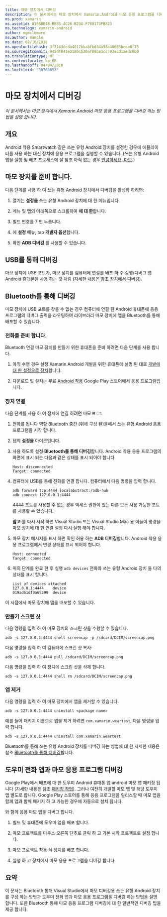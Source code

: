 ```yaml
---
title: 마모 장치에서 디버깅
description: 이 문서에서는 마모 장치에서 Xamarin.Android 마모 응용 프로그램을 디버깅 하는 방법을 설명 합니다.
ms.prod: xamarin
ms.assetid: 01668E4B-BB83-4C26-B23A-F788173FB823
ms.technology: xamarin-android
author: mgmclemore
ms.author: mamcle
ms.date: 02/16/2018
ms.openlocfilehash: 3f3143dcda4017bbabfbd34a58a40665beea6f75
ms.sourcegitcommit: 945df041e2180cb20af08b83cc703ecd1aedc6b0
ms.translationtype: MT
ms.contentlocale: ko-KR
ms.lasthandoff: 04/04/2018
ms.locfileid: "30768053"
---
```

# <a name="debug-on-a-wear-device"></a>마모 장치에서 디버깅

_이 문서에서는 마모 장치에서 Xamarin.Android 마모 응용 프로그램을 디버깅 하는 방법을 설명 합니다._


## <a name="overview"></a>개요

Android 착용 Smartwatch 같은 쓰는 유형 Android 장치를 설정한 경우에 에뮬레이터를 사용 하는 대신 장치에 응용 프로그램을 실행할 수 있습니다. (쓰는 유형 Android 앱을 실행 및 배포 프로세스에 잘 참조 아직 없는 경우 [안녕하세요, 마모](~/android/wear/get-started/hello-wear.md).)

## <a name="prepare-the-wear-device"></a>마모 장치를 준비 합니다.

다음 단계를 사용 하 여 쓰는 유형 Android 장치에서 디버깅을 활성화 하려면:

1.  열기는 **설정을** 쓰는 유형 Android 장치에 대 한 메뉴입니다.

2.  메뉴 및 탭의 아래쪽으로 스크롤하여 **에 대 한**합니다.

3.  빌드 번호를 7 번 누릅니다.

4.  에 **설정** 메뉴, tap **개발자 옵션**합니다.

5.  확인 **ADB 디버깅** 를 사용할 수 있습니다.


## <a name="debugging-over-usb"></a>USB를 통해 디버깅

마모 장치에 USB 포트가, 마모 장치를 컴퓨터에 연결를 배포 하 수 실행/디버그 앱 Android 휴대폰을 사용 하는 것 처럼 (자세한 내용은 참조 [장치에서 디버깅](~/android/deploy-test/debugging/debug-on-device.md)).


## <a name="debugging-over-bluetooth"></a>Bluetooth를 통해 디버깅

마모 장치에 USB 포트를 찾을 수 없는 경우 컴퓨터에 연결 된 Android 휴대폰에 응용 프로그램의 디버그 출력을 라우팅하여 라이브러리 마모 장치에 앱을 Bluetooth를 통해 배포할 수 있습니다. 

### <a name="prepare-your-phone"></a>전화를 준비 합니다.

Bluetooth 연결 마모 장치를 만들기 위한 휴대폰을 준비 하려면 다음 단계를 사용 합니다. 

1.  아직 수행 경우 설정 Xamarin.Android 개발을 위한 휴대폰에 설명 된 대로 [개발에 대 한 설정으로 장치](~/android/get-started/installation/set-up-device-for-development.md)합니다.

2.  다운로드 및 설치는 무료 [Android 착용](https://play.google.com/store/apps/details?id=com.google.android.wearable.app) Google Play 스토어에서 응용 프로그램입니다.

### <a name="connect-the-device"></a>장치 연결

다음 단계를 사용 하 여 장치에 연결 하려면 마모 ल ा:

1.  전화를 됩니다 역할 Bluetooth 중간 (위에 구성 된)을에서 쓰는 유형 Android 응용 프로그램을 시작 합니다. 

2.  탭의 **설정을** 아이콘입니다.

3.  사용 하도록 설정 **Bluetooth를 통해 디버깅**합니다. Android 착용 응용 프로그램의 화면에 표시 되는 다음과 같은 상태를 표시 되어야 합니다.

        Host: disconnected
        Target: connected

4.  컴퓨터에 USB를 통해 전화를 연결 합니다. 컴퓨터에서 다음 명령을 입력 합니다.

    ```shell
    adb forward tcp:4444 localabstract:/adb-hub
    adb connect 127.0.0.1:4444
    ```

    4444 포트를 사용할 수 없는 경우 액세스 권한이 있는 다른 모든 사용 가능한 포트를 사용할 수 있습니다. 

    **참고**:를 다시 시작 하면 Visual Studio 또는 Visual Studio Mac 용 이들이 명령을 마모 장치에 대 한 연결 설정 다시 실행 해야 합니다.

5.  마모 장치 메시지를 표시 하면 확인 허용 하는 **ADB 디버깅**합니다. Android 착용 응용 프로그램에서 변경 상태를 표시 되어야 합니다.

        Host: connected
        Target: connected

6.  위의 단계를 완료 한 후 실행 `adb devices` 전화와 쓰는 유형 Android 장치 둘 다의 상태를 표시 합니다.

        List of devices attached
        127.0.0.1:4444    device
        019ad61df0a69399  device

이 시점에서 마모 장치에 앱을 배포할 수 있습니다.

<a name="screenshots" />

### <a name="taking-screenshots"></a>만들기 스크린 샷

다음 명령을 입력 하 여 마모 장치의 스크린 샷을 수행할 수 있습니다. 

```shell
adb -s 127.0.0.1:4444 shell screencap -p /sdcard/DCIM/screencap.png
```

다음 명령을 입력 하 여 컴퓨터에 스크린 샷 복사:

```shell
adb -s 127.0.0.1:4444 pull /sdcard/DCIM/screencap.png
```

다음 명령을 입력 하 여 장치에 스크린 샷을 삭제 합니다.

```shell
adb -s 127.0.0.1:4444 shell rm /sdcard/DCIM/screencap.png
```


### <a name="uninstalling-an-app"></a>앱 제거

다음 명령을 입력 하 여 마모 장치에서 앱을 제거할 수 있습니다.

```shell
adb -s 127.0.0.1:4444 uninstall <package name>
```

예를 들어 패키지 이름으로 앱을 제거 하려면 `com.xamarin.weartest`, 다음 명령을 입력 합니다.

```shell
adb -s 127.0.0.1:4444 uninstall com.xamarin.weartest
```

Bluetooth를 통해 쓰는 유형 Android 장치를 디버깅 하는 방법에 대 한 자세한 내용은 참조 [Bluetooth를 통해 디버깅](https://developer.android.com/training/wearables/apps/bt-debugging.html)합니다.


## <a name="debugging-a-wear-app-with-a-companion-phone-app"></a>도우미 전화 앱과 마모 응용 프로그램 디버깅

Google Play에서 배포에 대 한 도우미 Android 휴대폰 앱 android 마모 앱 패키징 됩니다 (자세한 내용은 참조 [패키징 작업](~/android/wear/deploy-test/packaging.md)). 그러나 여전히 개발할 마모 앱 및 해당 도우미 앱 별도로 합니다. Google Play 스토어를 통해 응용 프로그램을 릴리스할 때 마모 앱을 함께 앱과 함께 패키지 하 고 가능한 경우에 자동으로 설치 됩니다.

와 함께 응용 마모 앱을 디버그 합니다. 

1.  빌드 및 휴대폰에 도우미 앱을 배포 합니다.

2.  마모 프로젝트를 마우스 오른쪽 단추로 클릭 하 고 기본 시작 프로젝트로 설정 합니다.

3.  마모 프로젝트 착용 식 장치를 배포 합니다.

4.  실행 하 고 장치에서 마모 응용 프로그램을 디버깅 합니다.

 
## <a name="summary"></a>요약

이 문서는 Bluetooth 통해 Visual Studio에서 마모 디버깅용 쓰는 유형 Android 장치를 구성 하는 방법과 도우미 전화 앱과 마모 응용 프로그램을 디버깅 하는 방법을 설명 합니다. 또한 Bluetooth 통해 마모 응용 프로그램 디버깅에 대 한 일반적인 디버깅 팁을 제공 합니다.

